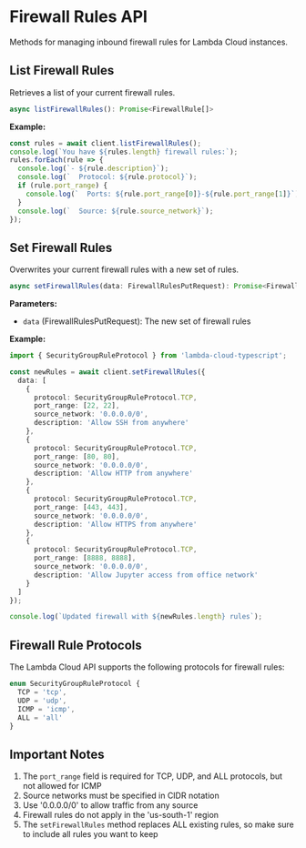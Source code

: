 # Firewall Rules API

Methods for managing inbound firewall rules for Lambda Cloud instances.

## List Firewall Rules

Retrieves a list of your current firewall rules.

```typescript
async listFirewallRules(): Promise<FirewallRule[]>
```

**Example:**

```typescript
const rules = await client.listFirewallRules();
console.log(`You have ${rules.length} firewall rules:`);
rules.forEach(rule => {
  console.log(`- ${rule.description}`);
  console.log(`  Protocol: ${rule.protocol}`);
  if (rule.port_range) {
    console.log(`  Ports: ${rule.port_range[0]}-${rule.port_range[1]}`);
  }
  console.log(`  Source: ${rule.source_network}`);
});
```

## Set Firewall Rules

Overwrites your current firewall rules with a new set of rules.

```typescript
async setFirewallRules(data: FirewallRulesPutRequest): Promise<FirewallRule[]>
```

**Parameters:**

- `data` (FirewallRulesPutRequest): The new set of firewall rules

**Example:**

```typescript
import { SecurityGroupRuleProtocol } from 'lambda-cloud-typescript';

const newRules = await client.setFirewallRules({
  data: [
    {
      protocol: SecurityGroupRuleProtocol.TCP,
      port_range: [22, 22],
      source_network: '0.0.0.0/0',
      description: 'Allow SSH from anywhere'
    },
    {
      protocol: SecurityGroupRuleProtocol.TCP,
      port_range: [80, 80],
      source_network: '0.0.0.0/0',
      description: 'Allow HTTP from anywhere'
    },
    {
      protocol: SecurityGroupRuleProtocol.TCP,
      port_range: [443, 443],
      source_network: '0.0.0.0/0',
      description: 'Allow HTTPS from anywhere'
    },
    {
      protocol: SecurityGroupRuleProtocol.TCP,
      port_range: [8888, 8888],
      source_network: '0.0.0.0/0',
      description: 'Allow Jupyter access from office network'
    }
  ]
});

console.log(`Updated firewall with ${newRules.length} rules`);
```

## Firewall Rule Protocols

The Lambda Cloud API supports the following protocols for firewall rules:

```typescript
enum SecurityGroupRuleProtocol {
  TCP = 'tcp',
  UDP = 'udp',
  ICMP = 'icmp',
  ALL = 'all'
}
```

## Important Notes

1. The `port_range` field is required for TCP, UDP, and ALL protocols, but not allowed for ICMP
2. Source networks must be specified in CIDR notation
3. Use '0.0.0.0/0' to allow traffic from any source
4. Firewall rules do not apply in the 'us-south-1' region
5. The `setFirewallRules` method replaces ALL existing rules, so make sure to include all rules you want to keep
